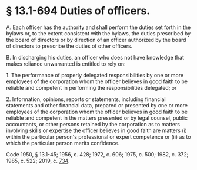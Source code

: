 # § 13.1-694 Duties of officers.

<p>A. Each officer has the authority and shall perform the duties set forth in the bylaws or, to the extent consistent with the bylaws, the duties prescribed by the board of directors or by direction of an officer authorized by the board of directors to prescribe the duties of other officers.</p><p>B. In discharging his duties, an officer who does not have knowledge that makes reliance unwarranted is entitled to rely on:</p><p>1. The performance of properly delegated responsibilities by one or more employees of the corporation whom the officer believes in good faith to be reliable and competent in performing the responsibilities delegated; or</p><p>2. Information, opinions, reports or statements, including financial statements and other financial data, prepared or presented by one or more employees of the corporation whom the officer believes in good faith to be reliable and competent in the matters presented or by legal counsel, public accountants, or other persons retained by the corporation as to matters involving skills or expertise the officer believes in good faith are matters (i) within the particular person's professional or expert competence or (ii) as to which the particular person merits confidence.</p><p>Code 1950, § 13.1-45; 1956, c. 428; 1972, c. 606; 1975, c. 500; 1982, c. 372; 1985, c. 522; 2019, c. <a href='http://lis.virginia.gov/cgi-bin/legp604.exe?191+ful+CHAP0734'>734</a>.</p>